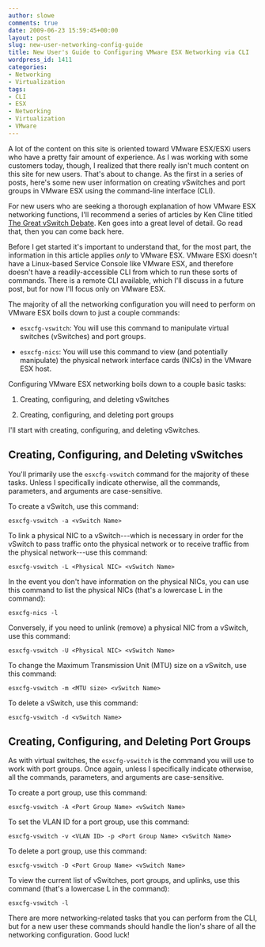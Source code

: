 ```yaml
---
author: slowe
comments: true
date: 2009-06-23 15:59:45+00:00
layout: post
slug: new-user-networking-config-guide
title: New User's Guide to Configuring VMware ESX Networking via CLI
wordpress_id: 1411
categories:
- Networking
- Virtualization
tags:
- CLI
- ESX
- Networking
- Virtualization
- VMware
---
```


A lot of the content on this site is oriented toward VMware ESX/ESXi users who have a pretty fair amount of experience. As I was working with some customers today, though, I realized that there really isn't much content on this site for new users. That's about to change. As the first in a series of posts, here's some new user information on creating vSwitches and port groups in VMware ESX using the command-line interface (CLI).

For new users who are seeking a thorough explanation of how VMware ESX networking functions, I'll recommend a series of articles by Ken Cline titled [The Great vSwitch Debate](http://kensvirtualreality.wordpress.com/2009/03/29/the-great-vswitch-debate-part-1/). Ken goes into a great level of detail. Go read that, then you can come back here.

Before I get started it's important to understand that, for the most part, the information in this article applies _only_ to VMware ESX. VMware ESXi doesn't have a Linux-based Service Console like VMware ESX, and therefore doesn't have a readily-accessible CLI from which to run these sorts of commands. There is a remote CLI available, which I'll discuss in a future post, but for now I'll focus only on VMware ESX.

The majority of all the networking configuration you will need to perform on VMware ESX boils down to just a couple commands:

* `esxcfg-vswitch`: You will use this command to manipulate virtual switches (vSwitches) and port groups.

* `esxcfg-nics`: You will use this command to view (and potentially manipulate) the physical network interface cards (NICs) in the VMware ESX host.

Configuring VMware ESX networking boils down to a couple basic tasks:

1. Creating, configuring, and deleting vSwitches

2. Creating, configuring, and deleting port groups

I'll start with creating, configuring, and deleting vSwitches.

## Creating, Configuring, and Deleting vSwitches

You'll primarily use the `esxcfg-vswitch` command for the majority of these tasks. Unless I specifically indicate otherwise, all the commands, parameters, and arguments are case-sensitive.

To create a vSwitch, use this command:

	esxcfg-vswitch -a <vSwitch Name>

To link a physical NIC to a vSwitch---which is necessary in order for the vSwitch to pass traffic onto the physical network or to receive traffic from the physical network---use this command:

	esxcfg-vswitch -L <Physical NIC> <vSwitch Name>

In the event you don't have information on the physical NICs, you can use this command to list the physical NICs (that's a lowercase L in the command):

	esxcfg-nics -l

Conversely, if you need to unlink (remove) a physical NIC from a vSwitch, use this command:

	esxcfg-vswitch -U <Physical NIC> <vSwitch Name>

To change the Maximum Transmission Unit (MTU) size on a vSwitch, use this command:

	esxcfg-vswitch -m <MTU size> <vSwitch Name>

To delete a vSwitch, use this command:

	esxcfg-vswitch -d <vSwitch Name>

## Creating, Configuring, and Deleting Port Groups

As with virtual switches, the `esxcfg-vswitch` is the command you will use to work with port groups. Once again, unless I specifically indicate otherwise, all the commands, parameters, and arguments are case-sensitive.

To create a port group, use this command:

	esxcfg-vswitch -A <Port Group Name> <vSwitch Name>

To set the VLAN ID for a port group, use this command:

	esxcfg-vswitch -v <VLAN ID> -p <Port Group Name> <vSwitch Name>

To delete a port group, use this command:

	esxcfg-vswitch -D <Port Group Name> <vSwitch Name>

To view the current list of vSwitches, port groups, and uplinks, use this command (that's a lowercase L in the command):

	esxcfg-vswitch -l

There are more networking-related tasks that you can perform from the CLI, but for a new user these commands should handle the lion's share of all the networking configuration. Good luck!
